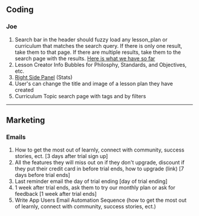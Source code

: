 ## Coding

### Joe

1. Search bar in the header should fuzzy load any lesson_plan or curriculum that matches the search query. If there is only one result, take them to that page. If there are multiple results, take them to the search page with the results. [Here is what we have so far](<src/app/@dashboard/(navigation)/(top-header)/CommandPaletteCtx.tsx>)
2. Lesson Creator Info Bubbles for Philosphy, Standards, and Objectives, etc.
3. [Right Side Panel](<src/app/@dashboard/(pages)/layout.tsx>) (Stats)
4. User's can change the title and image of a lesson plan they have created
5. Curriculum Topic search page with tags and by filters

---

## Marketing

### Emails

1. How to get the most out of learnly, connect with community, success stories, ect. [3 days after trial sign up]
2. All the features they will miss out on if they don't upgrade, discount if they put their credit card in before trial ends, how to upgrade (link) [7 days before trial ends]
3. Last reminder email the day of trial ending [day of trial ending]
4. 1 week after trial ends, ask them to try our monthly plan or ask for feedback [1 week after trial ends]
5. Write App Users Email Automation Sequence (how to get the most out of learnly, connect with community, success stories, ect.)
